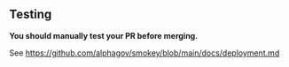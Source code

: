 ## Testing

**You should manually test your PR before merging.**

See https://github.com/alphagov/smokey/blob/main/docs/deployment.md
